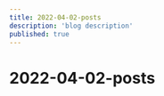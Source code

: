 ```yaml
---
title: 2022-04-02-posts
description: 'blog description'
published: true
---
```


# 2022-04-02-posts

